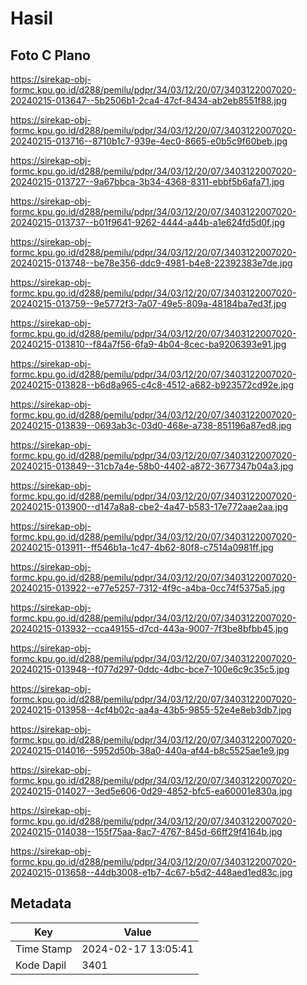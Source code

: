 # Hasil

## Foto C Plano

https://sirekap-obj-formc.kpu.go.id/d288/pemilu/pdpr/34/03/12/20/07/3403122007020-20240215-013647--5b2506b1-2ca4-47cf-8434-ab2eb8551f88.jpg

https://sirekap-obj-formc.kpu.go.id/d288/pemilu/pdpr/34/03/12/20/07/3403122007020-20240215-013716--8710b1c7-939e-4ec0-8665-e0b5c9f60beb.jpg

https://sirekap-obj-formc.kpu.go.id/d288/pemilu/pdpr/34/03/12/20/07/3403122007020-20240215-013727--9a67bbca-3b34-4368-8311-ebbf5b6afa71.jpg

https://sirekap-obj-formc.kpu.go.id/d288/pemilu/pdpr/34/03/12/20/07/3403122007020-20240215-013737--b01f9641-9262-4444-a44b-a1e624fd5d0f.jpg

https://sirekap-obj-formc.kpu.go.id/d288/pemilu/pdpr/34/03/12/20/07/3403122007020-20240215-013748--be78e356-ddc9-4981-b4e8-22392383e7de.jpg

https://sirekap-obj-formc.kpu.go.id/d288/pemilu/pdpr/34/03/12/20/07/3403122007020-20240215-013759--9e5772f3-7a07-49e5-809a-48184ba7ed3f.jpg

https://sirekap-obj-formc.kpu.go.id/d288/pemilu/pdpr/34/03/12/20/07/3403122007020-20240215-013810--f84a7f56-6fa9-4b04-8cec-ba9206393e91.jpg

https://sirekap-obj-formc.kpu.go.id/d288/pemilu/pdpr/34/03/12/20/07/3403122007020-20240215-013828--b6d8a965-c4c8-4512-a682-b923572cd92e.jpg

https://sirekap-obj-formc.kpu.go.id/d288/pemilu/pdpr/34/03/12/20/07/3403122007020-20240215-013839--0693ab3c-03d0-468e-a738-851196a87ed8.jpg

https://sirekap-obj-formc.kpu.go.id/d288/pemilu/pdpr/34/03/12/20/07/3403122007020-20240215-013849--31cb7a4e-58b0-4402-a872-3677347b04a3.jpg

https://sirekap-obj-formc.kpu.go.id/d288/pemilu/pdpr/34/03/12/20/07/3403122007020-20240215-013900--d147a8a8-cbe2-4a47-b583-17e772aae2aa.jpg

https://sirekap-obj-formc.kpu.go.id/d288/pemilu/pdpr/34/03/12/20/07/3403122007020-20240215-013911--ff546b1a-1c47-4b62-80f8-c7514a0981ff.jpg

https://sirekap-obj-formc.kpu.go.id/d288/pemilu/pdpr/34/03/12/20/07/3403122007020-20240215-013922--e77e5257-7312-4f9c-a4ba-0cc74f5375a5.jpg

https://sirekap-obj-formc.kpu.go.id/d288/pemilu/pdpr/34/03/12/20/07/3403122007020-20240215-013932--cca49155-d7cd-443a-9007-7f3be8bfbb45.jpg

https://sirekap-obj-formc.kpu.go.id/d288/pemilu/pdpr/34/03/12/20/07/3403122007020-20240215-013948--f077d297-0ddc-4dbc-bce7-100e6c9c35c5.jpg

https://sirekap-obj-formc.kpu.go.id/d288/pemilu/pdpr/34/03/12/20/07/3403122007020-20240215-013958--4cf4b02c-aa4a-43b5-9855-52e4e8eb3db7.jpg

https://sirekap-obj-formc.kpu.go.id/d288/pemilu/pdpr/34/03/12/20/07/3403122007020-20240215-014016--5952d50b-38a0-440a-af44-b8c5525ae1e9.jpg

https://sirekap-obj-formc.kpu.go.id/d288/pemilu/pdpr/34/03/12/20/07/3403122007020-20240215-014027--3ed5e606-0d29-4852-bfc5-ea60001e830a.jpg

https://sirekap-obj-formc.kpu.go.id/d288/pemilu/pdpr/34/03/12/20/07/3403122007020-20240215-014038--155f75aa-8ac7-4767-845d-66ff29f4164b.jpg

https://sirekap-obj-formc.kpu.go.id/d288/pemilu/pdpr/34/03/12/20/07/3403122007020-20240215-013658--44db3008-e1b7-4c67-b5d2-448aed1ed83c.jpg


## Metadata

| Key        | Value               |
| ---------- | ------------------- |
| Time Stamp | 2024-02-17 13:05:41 |
| Kode Dapil | 3401                |



